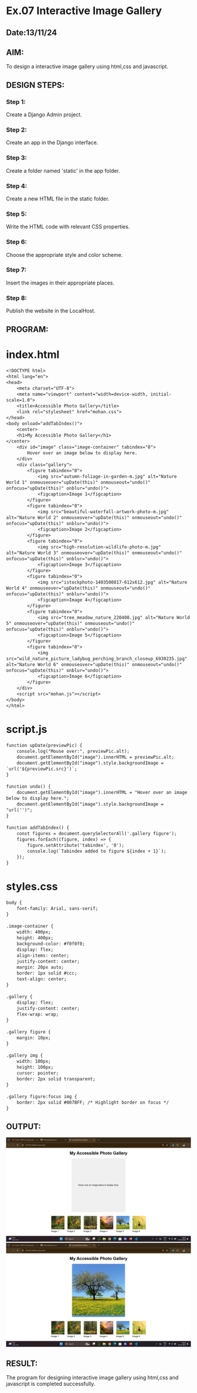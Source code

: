# Ex.07 Interactive Image Gallery
## Date:13/11/24

## AIM:
To design a interactive image gallery using html,css and javascript.

## DESIGN STEPS:

### Step 1:
Create a Django Admin project.

### Step 2:
Create an app in the Django interface.

### Step 3:
Create a folder named 'static' in the app folder.

### Step 4:
Create a new HTML file in the static folder.

### Step 5:
Write the HTML code with relevant CSS properties.

### Step 6:
Choose the appropriate style and color scheme.

### Step 7:
Insert the images in their appropriate places.

### Step 8:
Publish the website in the LocalHost.

## PROGRAM:
# index.html
```
<!DOCTYPE html>
<html lang="en">
<head>
    <meta charset="UTF-8">
    <meta name="viewport" content="width=device-width, initial-scale=1.0">
    <title>Accessible Photo Gallery</title>
    <link rel="stylesheet" href="mohan.css">
</head>
<body onload="addTabIndex()">
    <center>
    <h1>My Accessible Photo Gallery</h1>
</center>
    <div id="image" class="image-container" tabindex="0">
        Hover over an image below to display here.
    </div>
    <div class="gallery">
        <figure tabindex="0">
            <img src="autumn-foliage-in-garden-m.jpg" alt="Nature World 1" onmouseover="upDate(this)" onmouseout="undo()" onfocus="upDate(this)" onblur="undo()">
            <figcaption>Image 1</figcaption>
        </figure>
        <figure tabindex="0">
            <img src="beautiful-waterfall-artwork-photo-m.jpg" alt="Nature World 2" onmouseover="upDate(this)" onmouseout="undo()" onfocus="upDate(this)" onblur="undo()">
            <figcaption>Image 2</figcaption>
        </figure>
        <figure tabindex="0">
            <img src="high-resolution-wildlife-photo-m.jpg" alt="Nature World 3" onmouseover="upDate(this)" onmouseout="undo()" onfocus="upDate(this)" onblur="undo()">
            <figcaption>Image 3</figcaption>
        </figure>
        <figure tabindex="0">
            <img src="istockphoto-1403500817-612x612.jpg" alt="Nature World 4" onmouseover="upDate(this)" onmouseout="undo()" onfocus="upDate(this)" onblur="undo()">
            <figcaption>Image 4</figcaption>
        </figure>
        <figure tabindex="0">
            <img src="tree_meadow_nature_220408.jpg" alt="Nature World 5" onmouseover="upDate(this)" onmouseout="undo()" onfocus="upDate(this)" onblur="undo()">
            <figcaption>Image 5</figcaption>
        </figure>
        <figure tabindex="0">
            <img src="wild_nature_picture_ladybug_perching_branch_closeup_6930235.jpg" alt="Nature World 6" onmouseover="upDate(this)" onmouseout="undo()" onfocus="upDate(this)" onblur="undo()">
            <figcaption>Image 6</figcaption>
        </figure>
    </div>
    <script src="mohan.js"></script>
</body>
</html>

```
# script.js
```
function upDate(previewPic) {
    console.log("Mouse over:", previewPic.alt);
    document.getElementById("image").innerHTML = previewPic.alt;
    document.getElementById("image").style.backgroundImage = `url('${previewPic.src}')`;
}

function undo() {
    document.getElementById("image").innerHTML = "Hover over an image below to display here.";
    document.getElementById("image").style.backgroundImage = "url('')";
}

function addTabIndex() {
    const figures = document.querySelectorAll('.gallery figure');
    figures.forEach((figure, index) => {
        figure.setAttribute('tabindex', '0');
        console.log(`Tabindex added to figure ${index + 1}`);
    });
}

```
# styles.css
```
body {
    font-family: Arial, sans-serif;
}

.image-container {
    width: 400px;
    height: 400px;
    background-color: #f0f0f0;
    display: flex;
    align-items: center;
    justify-content: center;
    margin: 20px auto;
    border: 1px solid #ccc;
    text-align: center;
}

.gallery {
    display: flex;
    justify-content: center;
    flex-wrap: wrap;
}

.gallery figure {
    margin: 10px;
}

.gallery img {
    width: 100px;
    height: 100px;
    cursor: pointer;
    border: 2px solid transparent;
}

.gallery figure:focus img {
    border: 2px solid #007BFF; /* Highlight border on focus */
}

```

## OUTPUT:
![alt text](<Screenshot 2024-11-13 082847.png>)
![alt text](<Screenshot 2024-11-13 082913.png>)

## RESULT:
The program for designing interactive image gallery using html,css and javascript is completed successfully.
